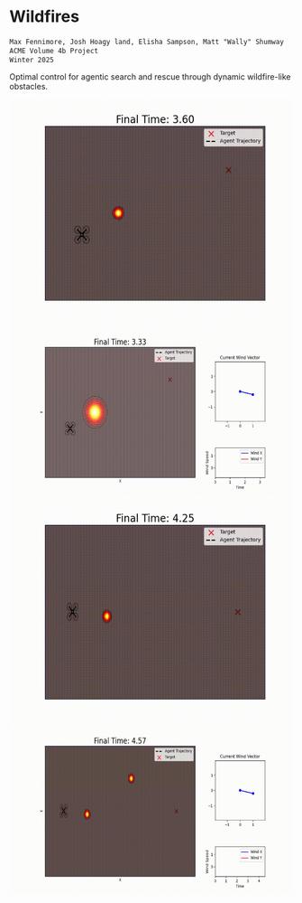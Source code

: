 # Wildfires
	Max Fennimore, Josh Hoagy land, Elisha Sampson, Matt "Wally" Shumway
	ACME Volume 4b Project
	Winter 2025

Optimal control for agentic search and rescue through dynamic wildfire-like obstacles.


<img src="animations/fire1_drone_constw.gif" width="600" height="400"/>

<img src="animations/fire1_drone_varyw.gif" width="600" height="300"/>

<img src="animations/fire2_drone_constw.gif" width="600" height="400"/>

<img src="animations/fire2_drone_varyw.gif" width="600" height="300"/>


